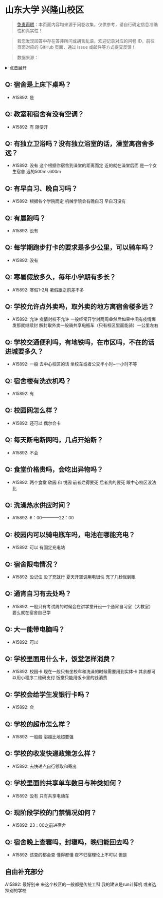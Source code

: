 # 山东大学 兴隆山校区

> [免责声明](https://colleges.chat/#_3)：本页面内容均来源于问卷收集，仅供参考，请自行确定信息准确性和真实性！

> 若您发现回答中存在答非所问或胡言乱语，欢迎记录对应的问卷 ID，前往页面对应的 GitHub 页面，通过 issue 或邮件等方式提交反馈！

> 数据来源：

<details><summary>点击展开</summary>
<ul>
<li>A15892: 617748971@qq.com (2022 年 08 月)</li>
</ul>
</details>

## Q: 宿舍是上床下桌吗？

- A15892: 是

## Q: 教室和宿舍有没有空调？

- A15892: 有 随便开

## Q: 有独立卫浴吗？没有独立浴室的话，澡堂离宿舍多远？

- A15892: 没有 这个根据你宿舍到澡堂的距离而定 近的就在澡堂后面 是一个女生宿舍 远的500m\~600m

## Q: 有早自习、晚自习吗？

- A15892: 根据各个学院而定 机械学院会有晚自习 早自习没有

## Q: 有晨跑吗？

- A15892: 没有

## Q: 每学期跑步打卡的要求是多少公里，可以骑车吗？

- A15892: 没有

## Q: 寒暑假放多久，每年小学期有多长？

- A15892: 寒假1-2月 暑假跟之前差不多

## Q: 学校允许点外卖吗，取外卖的地方离宿舍楼多远？

- A15892: 允许  疫情封校不允许  一般经常开学封两周😅然后如果中间有疫情爆发那就继续封 解封取外卖一般骑共享电瓶车（只有校区里面能骑）一公里左右

## Q: 学校交通便利吗，有地铁吗，在市区吗，不在的话进城要多久？

- A15892: 一般 去中心校区的话 坐校车或者公交半小时\~一小时不等

## Q: 宿舍楼有洗衣机吗？

- A15892: 有

## Q: 校园网怎么样？

- A15892: 还可以 偶尔会卡

## Q: 每天断电断网吗，几点开始断？

- A15892: 不会

## Q: 食堂价格贵吗，会吃出异物吗？

- A15892: 两个食堂 欣园 和 悦园  前者烂得要死 后者贵的要死 跟中心校区没法比

## Q: 洗澡热水供应时间？

- A15892: 6：00————22：00

## Q: 校园内可以骑电瓶车吗，电池在哪能充电？

- A15892: 可以 有固定充电站

## Q: 宿舍限电情况？

- A15892: 没记住 没了充就行 夏天开空调用电很快 充了几秒就到账

## Q: 通宵自习有去处吗？

- A15892: 一般只有考试周的时候会在讲学堂开设一个通宵自习室（大教室） 要么就在宿舍自己学

## Q: 大一能带电脑吗？

- A15892: 可以

## Q: 学校里面用什么卡，饭堂怎样消费？

- A15892: 校园卡  现在一般只有坐校车和洗澡的时候需要用到实体卡 其余都可以用小程序二维码支付 饭堂只能用饭卡里的钱消费

## Q: 学校会给学生发银行卡吗？

- A15892: 会

## Q: 学校的超市怎么样？

- A15892: 一般般 浴超比地超要强

## Q: 学校的收发快递政策怎么样？

- A15892: 去快递点自行领取和寄出

## Q: 学校里面的共享单车数目与种类如何？

- A15892: 没有 只有共享电动车

## Q: 现阶段学校的门禁情况如何？

- A15892: 23：00之前进宿舍

## Q: 宿舍晚上查寝吗，封寝吗，晚归能回去吗？

- A15892: 该查的都会查 懂得都懂 夜不归宿理论上不可以 但是

## 自由补充部分

A15892: 最好别来 来这个校区的一般都是传统工科 我的建议是run计算机 或者选择别的学校
